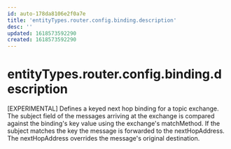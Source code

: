```yaml
---
id: auto-178da8106e2f0a7e
title: 'entityTypes.router.config.binding.description'
desc: ''
updated: 1618573592290
created: 1618573592290
---
```

# entityTypes.router.config.binding.description

[EXPERIMENTAL] Defines a keyed next hop binding for a topic exchange. The subject field of the messages arriving at the exchange is compared against the binding&#39;s key value using the exchange&#39;s matchMethod.  If the subject matches the key the message is forwarded to the nextHopAddress. The nextHopAddress overrides the message&#39;s original destination.